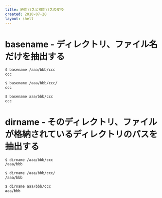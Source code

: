 ```yaml
---
title: 絶対パスと相対パスの変換
created: 2010-07-20
layout: shell
---
```


basename - ディレクトリ、ファイル名だけを抽出する
====

```bash
$ basename /aaa/bbb/ccc
ccc

$ basename /aaa/bbb/ccc/
ccc

$ basename aaa/bbb/ccc
ccc
```


dirname - そのディレクトリ、ファイルが格納されているディレクトリのパスを抽出する
====

```bash
$ dirname /aaa/bbb/ccc
/aaa/bbb

$ dirname /aaa/bbb/ccc/
/aaa/bbb

$ dirname aaa/bbb/ccc
aaa/bbb
```

